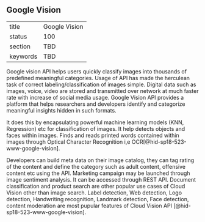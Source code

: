 ## Google Vision


|          |               |
| -------- | ------------- |
| title    | Google Vision |
| status   | 100           |
| section  | TBD           |
| keywords | TBD           |





Google vision API helps users quickly classify images into thousands
of predefined meaningful categories. Usage of API has made the 
herculean task of correct labeling/classification of images simple. 
Digital data such as images, voice, video are stored and transmitted 
over network at much faster rate with increase of social media usage. 
Google Vision API  provides a platform that helps researchers and 
developers identify and categorize meaningful insights hidden in such 
formats. 

It does this by encapsulating powerful machine learning 
models (KNN, Regression) etc for classification of images. 
It help detects objects and faces within images. Finds and reads 
printed words contained within images through 
Optical Character Recognition i,e OCR[@hid-sp18-523-www-google-vision]. 

Developers can build meta data on their image catalog, they can tag 
rating of the content and define the category such as adult content, 
offensive content etc using the API. Marketing campaign may be launched 
through image sentiment analysis. It can be accessed 
through REST API. Document classification and product search are other
 popular use cases of Cloud Vision other than image search. Label detection, 
Web detection, Logo detection, Handwriting recognition, Landmark detection, 
Face detection, content moderation are most pupular features of Cloud Vision 
API [@hid-sp18-523-www-google-vision].
